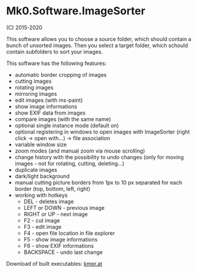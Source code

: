 # Mk0.Software.ImageSorter
(C) 2015-2020

This software allows you to choose a source folder, which should contain a bunch of unsorted images.
Then you select a target folder, which schould contain subfolders to sort your images.

This software has the following features:

+ automatic border cropping of images
+ cutting images
+ rotating images
+ mirroring images
+ edit images (with ms-paint)
+ show image informations
+ show EXIF data from images
+ compare images (with the same name)
+ optional single instance mode (default on)
+ optional registering in windows to open images with ImageSorter (right click -> open with...) -> file association
+ variable window size
+ zoom modes (and manual zoom via mouse scrolling)
+ change history with the possibility to undo changes (only for moving images - not for rotating, cutting, deleting...)
+ duplicate images
+ dark/light background
+ manual cutting picture borders from 1px to 10 px separated for each border (top, bottom, left, right)
+ working with hotkeys
  + DEL - deletes image
  + LEFT or DOWN - previous image
  + RIGHT or UP - next image
  + F2 - cut image
  + F3 - edit image
  + F4 - open file location in file explorer
  + F5 - show image informations
  + F6 - show EXIF informations
  + BACKSPACE - undo last change

Download of built executables: [kmpr.at](https://www.kmpr.at/software.php?id=4)
